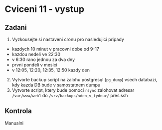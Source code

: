 # Cviceni 11 - vystup

## Zadani

1. Vyzkousejte si nastaveni cronu pro nasledujici pripady
  * kazdych 10 minut v pracovni dobe od 9-17
  * kazdou nedeli ve 22:30
  * v 6:30 rano jednou za dva dny
  * prvni pondeli v mesici
  * v 12:05, 12:20, 12:35, 12:50 kazdy den
2. Vytvorte backup script na zalohu postgresql (`pg_dump`) vsech databazi, kdy kazda DB bude v samostatnem dumpu
3. Vytvorte script, ktery bude pomoci `rsync` zalohovat adresar `/var/www/web1` do `/srv/backups/<den_v_tydnu>/` pres ssh

## Kontrola

Manualni
